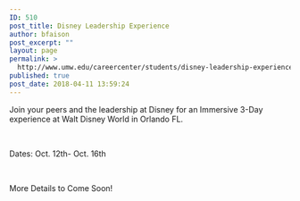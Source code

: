 ```yaml
---
ID: 510
post_title: Disney Leadership Experience
author: bfaison
post_excerpt: ""
layout: page
permalink: >
  http://www.umw.edu/careercenter/students/disney-leadership-experience/
published: true
post_date: 2018-04-11 13:59:24
---
```

Join your peers and the leadership at Disney for an Immersive 3-Day experience at Walt Disney World in Orlando FL.

&nbsp;

Dates: Oct. 12th- Oct. 16th

&nbsp;

More Details to Come Soon!

&nbsp;

&nbsp;
